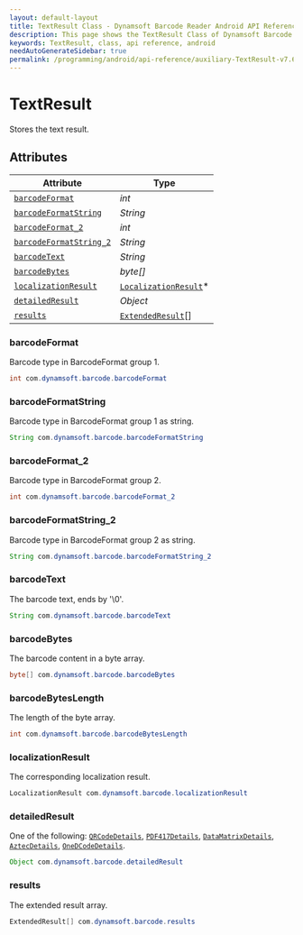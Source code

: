 ```yaml
---
layout: default-layout
title: TextResult Class - Dynamsoft Barcode Reader Android API Reference
description: This page shows the TextResult Class of Dynamsoft Barcode Reader for Android SDK.
keywords: TextResult, class, api reference, android
needAutoGenerateSidebar: true
permalink: /programming/android/api-reference/auxiliary-TextResult-v7.6.0.html
---
```



# TextResult

Stores the text result.

## Attributes
  
| Attribute | Type |
|---------- | ---- |
| [`barcodeFormat`](#barcodeformat) | *int* |
| [`barcodeFormatString`](#barcodeformatstring) | *String* |
| [`barcodeFormat_2`](#barcodeformat_2) | *int* |
| [`barcodeFormatString_2`](#barcodeformatstring_2) | *String* |
| [`barcodeText`](#barcodetext) | *String* |
| [`barcodeBytes`](#barcodebytes) | *byte\[\]* |
| [`localizationResult`](#localizationresult) | [`LocalizationResult`](auxiliary-LocalizationResult.md)\* |
| [`detailedResult`](#detailedresult) | *Object* |
| [`results`](#results) | [`ExtendedResult`](auxiliary-ExtendedResult.md)\[\] |

### barcodeFormat

Barcode type in BarcodeFormat group 1.

```java
int com.dynamsoft.barcode.barcodeFormat
```

### barcodeFormatString

Barcode type in BarcodeFormat group 1 as string.

```java
String com.dynamsoft.barcode.barcodeFormatString
```

### barcodeFormat_2

Barcode type in BarcodeFormat group 2.

```java
int com.dynamsoft.barcode.barcodeFormat_2
```

### barcodeFormatString_2

Barcode type in BarcodeFormat group 2 as string.

```java
String com.dynamsoft.barcode.barcodeFormatString_2
```

### barcodeText

The barcode text, ends by '\0'.

```java
String com.dynamsoft.barcode.barcodeText
```

### barcodeBytes

The barcode content in a byte array.

```java
byte[] com.dynamsoft.barcode.barcodeBytes
```

### barcodeBytesLength

The length of the byte array.

```java
int com.dynamsoft.barcode.barcodeBytesLength
```

### localizationResult

The corresponding localization result.

```java
LocalizationResult com.dynamsoft.barcode.localizationResult
```

### detailedResult

One of the following: [`QRCodeDetails`](auxiliary-QRCodeDetails.md), [`PDF417Details`](auxiliary-PDF417Details.md), [`DataMatrixDetails`](auxiliary-DataMatrixDetails.md), [`AztecDetails`](auxiliary-AztecDetails.md), [`OneDCodeDetails`](auxiliary-OneDCodeDetails.md).

```java
Object com.dynamsoft.barcode.detailedResult
```

### results

The extended result array.

```java
ExtendedResult[] com.dynamsoft.barcode.results
```
